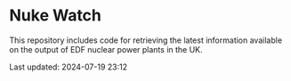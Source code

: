# Nuke Watch

This repository includes code for retrieving the latest information available on the output of EDF nuclear power plants in the UK.

Last updated: 2024-07-19 23:12